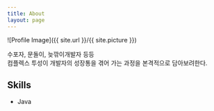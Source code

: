```yaml
---
title: About
layout: page
---
```

![Profile Image]({{ site.url }}/{{ site.picture }})

<p>
수포자, 문돌이, 늦깎이개발자 등등 <br>
컴플렉스 투성이 개발자의 성장통을 겪어 가는 과정을 본격적으로 담아보려한다.


</p>

<h2>Skills</h2>

<ul class="skill-list">
    <li>Java</li>
</ul>